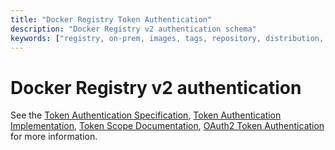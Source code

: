 ```yaml
---
title: "Docker Registry Token Authentication"
description: "Docker Registry v2 authentication schema"
keywords: ["registry, on-prem, images, tags, repository, distribution, authentication, advanced"]
---
```


# Docker Registry v2 authentication

See the [Token Authentication Specification](token.md),
[Token Authentication Implementation](jwt.md),
[Token Scope Documentation](scope.md),
[OAuth2 Token Authentication](oauth.md) for more information.
